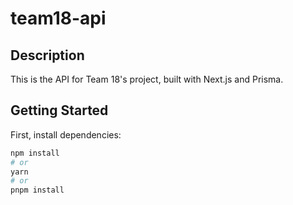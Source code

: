 # team18-api

## Description

This is the API for Team 18's project, built with Next.js and Prisma.

## Getting Started

First, install dependencies:

```bash
npm install
# or
yarn
# or
pnpm install

```
